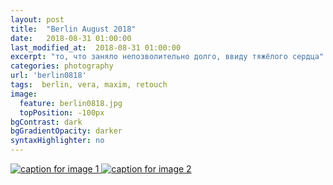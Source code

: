 ```yaml
---
layout: post
title:  "Berlin August 2018"
date:   2018-08-31 01:00:00
last_modified_at:  2018-08-31 01:00:00
excerpt: "то, что заняло непозволительно долго, ввиду тяжёлого сердца"
categories: photography
url: 'berlin0818'
tags:  berlin, vera, maxim, retouch
image:
  feature: berlin0818.jpg
  topPosition: -100px
bgContrast: dark
bgGradientOpacity: darker
syntaxHighlighter: no
---
```

<body>
	<div id="basicExample">
    <a href="{{ site.baseurl }}photos/6791628438_affaa19e10_b.jpg">
        <img alt="caption for image 1" src="{{ site.baseurl }}photos/6791628438_affaa19e10_m.jpg"/>
    </a>
    <a href="{{ site.baseurl }}photos/6791628438_affaa19e10_b.jpg">
        <img alt="caption for image 2" src="{{ site.baseurl }}photos/6791628438_affaa19e10_m.jpg"/>
    </a>
</div>
    <script>
    $("#basicExample").justifiedGallery();
    </script>
</body>